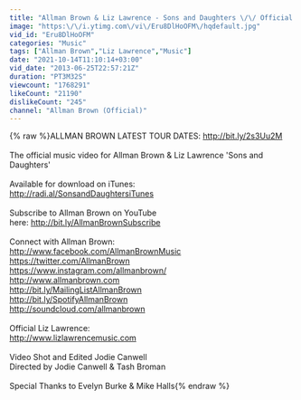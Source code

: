 ```yaml
---
title: "Allman Brown & Liz Lawrence - Sons and Daughters \/\/ Official Video"
image: "https:\/\/i.ytimg.com\/vi\/Eru8DlHoOFM\/hqdefault.jpg"
vid_id: "Eru8DlHoOFM"
categories: "Music"
tags: ["Allman Brown","Liz Lawrence","Music"]
date: "2021-10-14T11:10:14+03:00"
vid_date: "2013-06-25T22:57:21Z"
duration: "PT3M32S"
viewcount: "1768291"
likeCount: "21190"
dislikeCount: "245"
channel: "Allman Brown (Official)"
---
```

{% raw %}ALLMAN BROWN LATEST TOUR DATES: <a rel="nofollow" target="blank" href="http://bit.ly/2s3Uu2M">http://bit.ly/2s3Uu2M</a><br /><br />The official music video for Allman Brown &amp; Liz Lawrence 'Sons and Daughters' <br /><br />Available for download on iTunes:<br /><a rel="nofollow" target="blank" href="http://radi.al/SonsandDaughtersiTunes">http://radi.al/SonsandDaughtersiTunes</a><br /><br />Subscribe to Allman Brown on YouTube<br />here: <a rel="nofollow" target="blank" href="http://bit.ly/AllmanBrownSubscribe">http://bit.ly/AllmanBrownSubscribe</a><br /><br />Connect with Allman Brown:<br /><a rel="nofollow" target="blank" href="http://www.facebook.com/AllmanBrownMusic">http://www.facebook.com/AllmanBrownMusic</a><br /><a rel="nofollow" target="blank" href="https://twitter.com/AllmanBrown">https://twitter.com/AllmanBrown</a><br /><a rel="nofollow" target="blank" href="https://www.instagram.com/allmanbrown/">https://www.instagram.com/allmanbrown/</a><br /><a rel="nofollow" target="blank" href="http://www.allmanbrown.com">http://www.allmanbrown.com</a><br /><a rel="nofollow" target="blank" href="http://bit.ly/MailingListAllmanBrown">http://bit.ly/MailingListAllmanBrown</a><br /><a rel="nofollow" target="blank" href="http://bit.ly/SpotifyAllmanBrown">http://bit.ly/SpotifyAllmanBrown</a><br /><a rel="nofollow" target="blank" href="http://soundcloud.com/allmanbrown">http://soundcloud.com/allmanbrown</a><br /><br />Official Liz Lawrence:<br /><a rel="nofollow" target="blank" href="http://www.lizlawrencemusic.com">http://www.lizlawrencemusic.com</a><br /><br />Video Shot and Edited Jodie Canwell<br />Directed by Jodie Canwell &amp; Tash Broman<br /><br />Special Thanks to Evelyn Burke &amp; Mike Halls{% endraw %}
